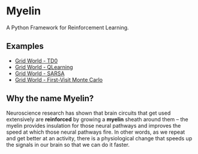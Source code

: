 # Myelin

A Python Framework for Reinforcement Learning.

## Examples

- [Grid World - TD0](https://github.com/davidrobles/myelin/blob/master/examples/grid_world_td0.ipynb)
- [Grid World - QLearning](https://github.com/davidrobles/myelin/blob/master/examples/grid_world_qlearning.ipynb)
- [Grid World - SARSA](https://github.com/davidrobles/myelin/blob/master/examples/grid_world_sarsa.ipynb)
- [Grid World - First-Visit Monte Carlo](https://github.com/davidrobles/myelin/blob/master/examples/grid_world_first_visit_monte_carlo.ipynb)

## Why the name Myelin?

Neuroscience research has shown that brain circuits that get used extensively are **reinforced** by growing
a **myelin** sheath around them – the myelin provides insulation for those neural pathways and improves
the speed at which those neural pathways fire. In other words, as we repeat and get better at an
activity, there is a physiological change that speeds up the signals in our brain so that we can do it
faster.